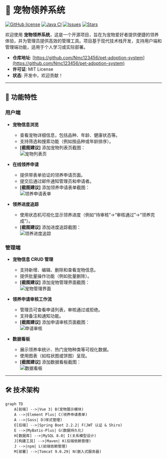 # 🐾 宠物领养系统

[![GitHub license](https://img.shields.io/github/license/Nmc123456/pet-adoption-system)](https://github.com/Nmc123456/pet-adoption-system/blob/main/LICENSE)
[![Java CI](https://github.com/Nmc123456/pet-adoption-system/actions/workflows/build.yml/badge.svg)](https://github.com/Nmc123456/pet-adoption-system/actions)
[![Issues](https://img.shields.io/github/issues/Nmc123456/pet-adoption-system)](https://github.com/Nmc123456/pet-adoption-system/issues)
[![Stars](https://img.shields.io/github/stars/Nmc123456/pet-adoption-system)](https://github.com/Nmc123456/pet-adoption-system/stargazers)

欢迎使用 **宠物领养系统**，这是一个开源项目，旨在为宠物爱好者提供便捷的领养体验，并为管理员提供高效的管理工具。项目基于现代技术栈开发，支持用户端和管理端功能，适用于个人学习或实际部署。

- **仓库地址**: [https://github.com/Nmc123456/pet-adoption-system](https://github.com/Nmc123456/pet-adoption-system)
- **许可证**: MIT License
- **状态**: 开发中，欢迎贡献！

---

## 🚀 功能特性

### 用户端
- **宠物信息浏览**  
  - 查看宠物详细信息，包括品种、年龄、健康状态等。  
  - 支持筛选和搜索功能（例如按品种或年龄排序）。  
  - **[截图建议]** 添加宠物列表页截图：  
    ![宠物列表页](https://via.placeholder.com/800x400?text=Pet+List+Page)

- **在线领养申请**  
  - 提供带表单验证的领养申请页面。  
  - 提交后通过邮件通知管理员和申请者。  
  - **[截图建议]** 添加领养申请表单截图：  
    ![领养申请表单](https://via.placeholder.com/800x400?text=Adoption+Form)

- **领养进度追踪**  
  - 使用状态机可视化显示领养进度（例如“待审核”→“审核通过”→“领养完成”）。  
  - **[截图建议]** 添加进度追踪截图：  
    ![领养进度追踪](https://via.placeholder.com/800x400?text=Adoption+Progress)

### 管理端
- **宠物信息 CRUD 管理**  
  - 支持新增、编辑、删除和查看宠物信息。  
  - 提供批量操作功能（例如批量删除）。  
  - **[截图建议]** 添加宠物管理界面截图：  
    ![宠物管理界面](https://via.placeholder.com/800x400?text=Pet+Management)

- **领养申请审核工作流**  
  - 管理员可查看申请列表，审核通过或拒绝。  
  - 支持备注和通知功能。  
  - **[截图建议]** 添加申请审核页面截图：  
    ![申请审核](https://via.placeholder.com/800x400?text=Application+Review)

- **数据看板**  
  - 展示领养率统计、热门宠物种类等可视化数据。  
  - 使用图表（如柱状图或饼图）呈现。  
  - **[截图建议]** 添加数据看板截图：  
    ![数据看板](https://via.placeholder.com/800x400?text=Dashboard)

---

## 🛠️ 技术架构

```mermaid
graph TD
    A[前端] -->|Vue 3| B(宠物展示模块)
    A -->|Element Plus| C(领养申请表单)
    A -->|Sass| D(样式管理)
    E[后端] -->|Spring Boot 2.2.2| F(JWT 认证 & Shiro)
    E -->|MyBatis-Plus| G(数据持久化)
    H[数据库] -->|MySQL 8.0| I(关系模型设计)
    J[构建工具] -->|Maven| K(后端依赖管理)
    J -->|npm| L(前端依赖管理)
    M[部署] -->|Tomcat 9.0.29| N(嵌入式服务器)
